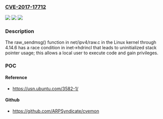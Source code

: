 ### [CVE-2017-17712](https://cve.mitre.org/cgi-bin/cvename.cgi?name=CVE-2017-17712)
![](https://img.shields.io/static/v1?label=Product&message=n%2Fa&color=blue)
![](https://img.shields.io/static/v1?label=Version&message=n%2Fa&color=blue)
![](https://img.shields.io/static/v1?label=Vulnerability&message=n%2Fa&color=brighgreen)

### Description

The raw_sendmsg() function in net/ipv4/raw.c in the Linux kernel through 4.14.6 has a race condition in inet->hdrincl that leads to uninitialized stack pointer usage; this allows a local user to execute code and gain privileges.

### POC

#### Reference
- https://usn.ubuntu.com/3582-1/

#### Github
- https://github.com/ARPSyndicate/cvemon

